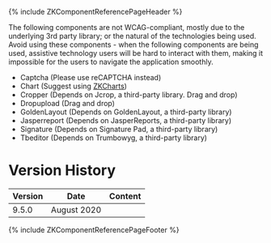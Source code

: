 {% include ZKComponentReferencePageHeader %}

The following components are not WCAG-compliant, mostly due to the
underlying 3rd party library; or the natural of the technologies being
used. Avoid using these components - when the following components are
being used, assistive technology users will be hard to interact with
them, making it impossible for the users to navigate the application
smoothly.

- Captcha (Please use reCAPTCHA instead)
- Chart (Suggest using
  [ZKCharts](https://www.zkoss.org/product/zkcharts))
- Cropper (Depends on Jcrop, a third-party library. Drag and drop)
- Dropupload (Drag and drop)
- GoldenLayout (Depends on GoldenLayout, a third-party library)
- Jasperreport (Depends on JasperReports, a third-party library)
- Signature (Depends on Signature Pad, a third-party library)
- Tbeditor (Depends on Trumbowyg, a third-party library)

# Version History

| Version | Date        | Content |
|---------|-------------|---------|
| 9.5.0   | August 2020 |         |

{% include ZKComponentReferencePageFooter %}
